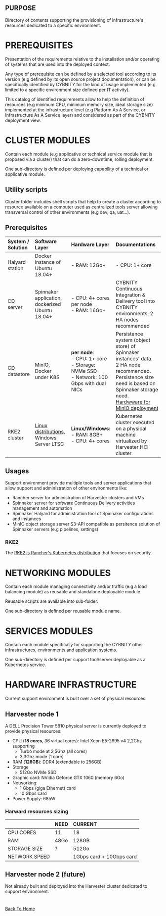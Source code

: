 ## PURPOSE
Directory of contents supporting the provisioning of infrastructure's resources dedicated to a specific environment.

# PREREQUISITES
Presentation of the requirements relative to the installation and/or operating of systems that are used into the deployed context.

Any type of prerequisite can be defined by a selected tool according to its version (e.g defined by its open source project documentation), or can be specifically identified by CYBNITY for the kind of usage implemented (e.g limited to a specific environment size defined per IT activity).

This catalog of identified requirements allow to help the definition of resources (e.g minimum CPU, minimum memory size, ideal storage size) implemented at the infrastructure level (e.g Platform As A Service, or Infrastructure As A Service layer) and considered as part of the CYBNITY deployment view.

# CLUSTER MODULES
Contain each module (e.g applicative or technical service module that is proposed via a cluster) that can do a zero-downtime, rolling deployment.

One sub-directory is defined per deploying capability of a technical or applicative module.

## Utility scripts
Cluster folder includes shell scripts that help to create a cluster according to resource available on a computer used as centralized tools server allowing transversal control of other environments (e.g dev, qa, uat...).

## Prerequisites
|System / Solution|Software Layer|Hardware Layer|Documentations|
|:--|:--|:--|:--|
|Halyard station|Docker instance of Ubuntu 18.04+|- RAM: 12Go+|- CPU: 1+ core|Command-line administration tool of Spinnaker nodes|
|CD server|Spinnaker application, dockerized Ubuntu 18.04+|- CPU: 4+ cores per node<br>- RAM: 16Go+|CYBNITY Continuous Integration & Delivery tool into CYBNITY environments; 2 HA nodes recommended|
|CD datastore|MinIO, Docker under K8S|__per node__:<br>- CPU: 1+ core<br>- Storage: NVMe SSD<br>- Network: 100 Gbps with dual NICs|Persistence system (object store) of Spinnaker instances' data.<br>2 HA node recommended.<br>Persistence size need is based on Spinnaker storage need.<br>[Hardwware for MinIO deployment]([https://min.io/product/reference-hardware](https://blog.min.io/selecting-hardware-for-minio-deployment/))|
|RKE2 cluster|[Linux distributions](https://www.suse.com/suse-rke2/support-matrix/all-supported-versions/rke2-v1-30/), Windows Server LTSC|__Linux/Windows__:<br>- RAM: 8GB+<br>- CPU: 4+ cores|Kubernetes cluster executed on a physical machine virtualized by Harvester HCI cluster|

## Usages
Support environment provide multiple tools and server applications that allow support and administration of other environments like:
- Rancher server for administration of Harvester clusters and VMs
- Spinnaker server for software Continuous Delivery activities management and automation
- Spinnaker Halyard for administration tool of Spinnaker configurations and instances
- MinIO object storage server S3-API compatible as persitence solution of Spinnaker servers (e.g pipelines, settings)

### RKE2
The [RKE2 is Rancher's Kubernetes distribution](https://docs.rke2.io/) that focuses on security.

# NETWORKING MODULES
Contain each module managing connectivity and/or traffic (e.g a load balancing module) as reusable and standalone deployable module.

Reusable scripts are available into sub-folder.

One sub-directory is defined per reusable module name.

# SERVICES MODULES
Contain each module specifically for supporting the CYBNITY other infrastructures, environments and application systems.

One sub-directory is defined per support tool/server deployable as a Kubernetes service.

# HARDWARE INFRASTRUCTURE
Current support environment is built over a set of physical resources.

## Harvester node 1
A DELL Precision Tower 5810 physical server is currently deployed to provide physical resources:
- CPU (__18 cores__, 36 virtual cores): Intel Xeon E5-2695 v4 2,2Ghz supporting
  - Turbo mode at 2,5Ghz (all cores)
  - 3,3Ghz mode (1 core)
- RAM (__128GB__): DDR4 (extendable to 256GB)
- Storage
  - 512Go NVMe SSD
- Graphic card: NVidia Geforce GTX 1060 (memory 6Go)
- Networking:
  - 1 Gbps (giga Ethernet) card
  - 10 Gbps card
- Power Supply: 685W

### Harward resources sizing
| | NEED | CURRENT |
|:--|:--|:--|
| CPU CORES | 11 | 18 |
| RAM | 48Go | 128GB |
| STORAGE SIZE | ? | 512Go |
| NETWORK SPEED| |1Gbps card + 10Gbps card|

## Harvester node 2 (future)
Not already built and deployed into the Harvester cluster dedicated to support environment.

#
[Back To Home](../README.md)
